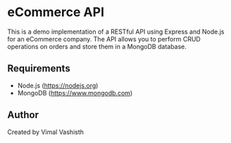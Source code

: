 # eCommerce API

This is a demo implementation of a RESTful API using Express and Node.js for an eCommerce company. The API allows you to perform CRUD operations on orders and store them in a MongoDB database.

## Requirements

- Node.js (https://nodejs.org)
- MongoDB (https://www.mongodb.com)

## Author

Created by Vimal Vashisth
